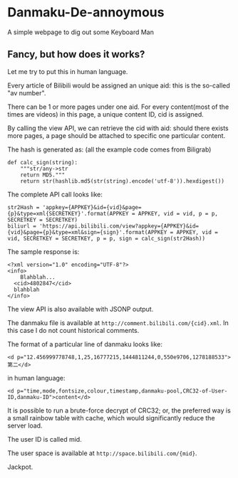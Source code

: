 # Danmaku-De-annoymous
A simple webpage to dig out some Keyboard Man

## Fancy, but how does it works?
Let me try to put this in human language.

Every article of Bilibili would be assigned an unique aid: this is the so-called "av number".

There can be 1 or more pages under one aid. For every content(most of the times are videos) in this page, a unique content ID, cid is assigned.

By calling the view API, we can retrieve the cid with aid: should there exists more pages, a page should be attached to specific one particular content.

The hash is generated as: (all the example code comes from Biligrab)
```
def calc_sign(string):
    """str/any->str
    return MD5."""
    return str(hashlib.md5(str(string).encode('utf-8')).hexdigest())
```

The complete API call looks like:

```
str2Hash = 'appkey={APPKEY}&id={vid}&page={p}&type=xml{SECRETKEY}'.format(APPKEY = APPKEY, vid = vid, p = p, SECRETKEY = SECRETKEY)
biliurl = 'https://api.bilibili.com/view?appkey={APPKEY}&id={vid}&page={p}&type=xml&sign={sign}'.format(APPKEY = APPKEY, vid = vid, SECRETKEY = SECRETKEY, p = p, sign = calc_sign(str2Hash))
```

The sample response is:

```
<?xml version="1.0" encoding="UTF-8"?>
<info>
    Blahblah...  
  <cid>4802847</cid>
  blahblah
</info>
```

The view API is also available with JSONP output.

The danmaku file is available at ```http://comment.bilibili.com/{cid}.xml```. In this case I do not count historical comments.

The format of a particular line of danmaku looks like:
```
<d p="12.456999778748,1,25,16777215,1444811244,0,550e9706,1278188533">第二</d>
```

in human language:

```
<d p="time,mode,fontsize,colour,timestamp,danmaku-pool,CRC32-of-User-ID,danmaku-ID">content</d>
```

It is possible to run a brute-force decrypt of CRC32; or, the preferred way is a small rainbow table with cache, which would significantly reduce the server load.

The user ID is called mid.

The user space is available at ```http://space.bilibili.com/{mid}```.

Jackpot.
